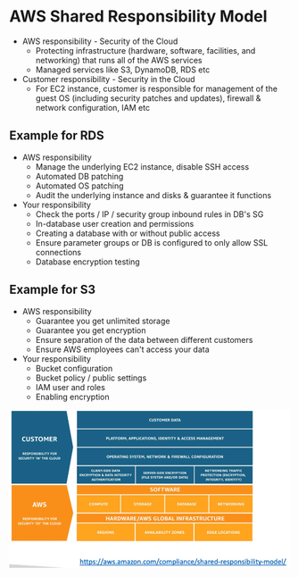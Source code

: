 # AWS Shared Responsibility Model

- AWS responsibility - Security of the Cloud
    - Protecting infrastructure (hardware, software, facilities, and networking) that runs all of the AWS services
    - Managed services like S3, DynamoDB, RDS etc
- Customer responsibility - Security in the Cloud
    - For EC2 instance, customer is responsible for management of the guest OS (including security patches and updates), firewall & network configuration, IAM etc

## Example for RDS

- AWS responsibility
    - Manage the underlying EC2 instance, disable SSH access
    - Automated DB patching
    - Automated OS patching
    - Audit the underlying instance and disks & guarantee it functions
- Your responsibility
    - Check the ports / IP / security group inbound rules in DB's SG
    - In-database user creation and permissions
    - Creating a database with or without public access
    - Ensure parameter groups or DB is configured to only allow SSL connections
    - Database encryption testing

## Example for S3

- AWS responsibility
    - Guarantee you get unlimited storage
    - Guarantee you get encryption
    - Ensure separation of the data between different customers
    - Ensure AWS employees can't access your data
- Your responsibility
    - Bucket configuration
    - Bucket policy / public settings
    - IAM user and roles
    - Enabling encryption

![](images/2020-01-01-15-25-57.png)